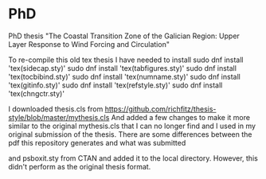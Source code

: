 # PhD
PhD thesis "The Coastal Transition Zone  of the Galician Region: Upper Layer Response to Wind Forcing and Circulation"

To re-compile this old tex thesis I have needed to install
sudo dnf install 'tex(sidecap.sty)'
sudo dnf install 'tex(tabfigures.sty)'
sudo dnf install 'tex(tocbibind.sty)'
sudo dnf install 'tex(numname.sty)'
sudo dnf install 'tex(gitinfo.sty)'
sudo dnf install 'tex(refstyle.sty)'
sudo dnf install 'tex(chngctr.sty)'


I downloaded thesis.cls from 
https://github.com/richfitz/thesis-style/blob/master/mythesis.cls
And added a few changes to make it more similar to the original mythesis.cls that I can no longer find and I used in my original submission of the thesis. 
There are some differences between the pdf this repository generates and what was submitted

and 
psboxit.sty from CTAN and added it to the local directory. However, this didn't perform as the original thesis format. 






